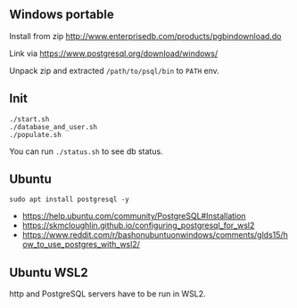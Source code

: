 ## Windows portable

Install from zip http://www.enterprisedb.com/products/pgbindownload.do

Link via https://www.postgresql.org/download/windows/

Unpack zip and extracted `/path/to/psql/bin` to `PATH` env.

## Init

```shell
./start.sh
./database_and_user.sh
./populate.sh
```

You can run `./status.sh` to see db status.

## Ubuntu

`sudo apt install postgresql -y`

- https://help.ubuntu.com/community/PostgreSQL#Installation
- https://skmcloughlin.github.io/configuring_postgresql_for_wsl2
- https://www.reddit.com/r/bashonubuntuonwindows/comments/glds15/how_to_use_postgres_with_wsl2/

## Ubuntu WSL2

http and PostgreSQL servers have to be run in WSL2.
